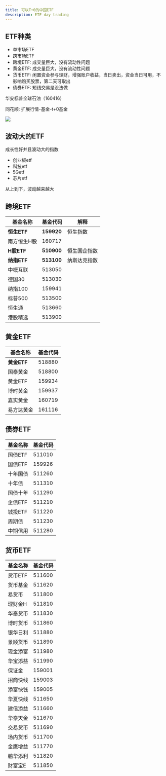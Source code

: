 ```yaml
---
title: 可以T+0的中国ETF
description: ETF day trading
---
```




## ETF种类

* 单市场ETF
* 跨市场ETF
* 跨境ETF: 成交量巨大，没有流动性问题
* 黄金ETF: 成交量巨大，没有流动性问题
* 货币ETF: 闲置资金参与理财，增强账户收益，当日卖出，资金当日可用，不影响购买股票，第二天可取出
* 债券ETF: 短线交易是没法做

华安标普全球石油（160416）

同花顺: 扩展行情-基金-t+0基金

![](同花顺T+0.jpg)

## 波动大的ETF

成长性好并且波动大的指数

* 创业板etf
* 科技etf
* 5Getf
* 芯片etf


从上到下，波动越来越大

## 跨境ETF

基金名称|基金代码|解释
---|---|---
**恒生ETF**|**159920**|恒生指数
南方恒生H股|160717
**H股ETF**|**510900**|恒生国企指数
**纳指ETF**|**513100**|纳斯达克指数
中概互联|513050
德国30|513030
纳指100|159941
标普500|513500
恒生通|513660
港股精选|513900


## 黄金ETF

基金名称|基金代码
---|---
**黄金ETF**|518880
国泰黄金|518800
黄金ETF|159934
博时黄金|159937
嘉实黄金| 160719
易方达黄金|161116

## 债券ETF

基金名称|基金代码
---|---
国债ETF|511010
国债ETF|159926
十年国债|511260
十年债|511310
国债十年|511290
企债ETF|511210
城投ETF|511220
周期债|511230
中期信用|511280

## 货币ETF

基金名称|基金代码
---|---
货币ETF|511600
货币基金|511620
易货币|511800
理财金H|511810
华泰货币|511830
博时货币|511860
银华日利|511880
景顺货币|511890
现金添富|511980
华宝添益|511990
保证金|159001
招商快线|159003
添富快钱|159005
华夏快线|511650
建信添益|511660
华泰天金|511670
交易货币|511690
场内货币|511700
金鹰增益|511770
鹏华添利|511820
财富宝E|511850

